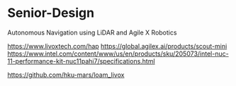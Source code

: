 # Senior-Design
Autonomous Navigation using LiDAR and Agile X Robotics

https://www.livoxtech.com/hap
https://global.agilex.ai/products/scout-mini
https://www.intel.com/content/www/us/en/products/sku/205073/intel-nuc-11-performance-kit-nuc11pahi7/specifications.html

https://github.com/hku-mars/loam_livox

